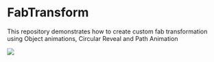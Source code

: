 # FabTransform
This repository demonstrates how to create custom fab transformation using Object animations, Circular Reveal and Path Animation

![](https://i.imgur.com/UzTjonY.gif)
